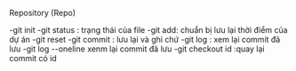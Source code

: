 Repository (Repo)

-git init
-git status : trạng thái của file
-git add: chuẩn bị lưu lại thời điểm của dự án
-git reset
-git commit : lưu lại và ghi chứ
-git log : xem lại commit đã lưu
-git log --oneline xenm lại commit đã lưu
-git checkout id :quay lại commit có id 